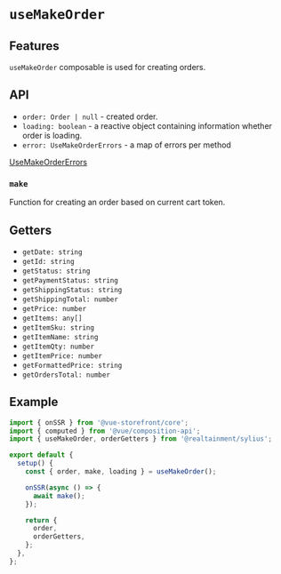 # `useMakeOrder`

## Features

`useMakeOrder` composable is used for creating orders.

## API

- `order: Order | null` - created order.
- `loading: boolean` - a reactive object containing information whether order is loading.
- `error: UseMakeOrderErrors` - a map of errors per method

[UseMakeOrderErrors](https://docs.vuestorefront.io/v2/reference/api/core.usemakeordererrors.html)

### `make`

Function for creating an order based on current cart token.

## Getters

- `getDate: string`
- `getId: string`
- `getStatus: string`
- `getPaymentStatus: string`
- `getShippingStatus: string`
- `getShippingTotal: number`
- `getPrice: number`
- `getItems: any[]`
- `getItemSku: string`
- `getItemName: string`
- `getItemQty: number`
- `getItemPrice: number`
- `getFormattedPrice: string`
- `getOrdersTotal: number`

## Example

```js
import { onSSR } from '@vue-storefront/core';
import { computed } from '@vue/composition-api';
import { useMakeOrder, orderGetters } from '@realtainment/sylius';

export default {
  setup() {
    const { order, make, loading } = useMakeOrder();

    onSSR(async () => {
      await make();
    });

    return {
      order,
      orderGetters,
    };
  },
};
```
